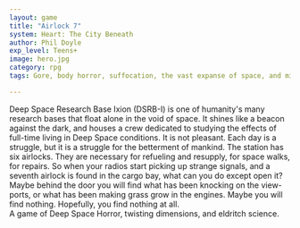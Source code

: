 ```yaml
---
layout: game
title: "Airlock 7"
system: Heart: The City Beneath  
author: Phil Doyle
exp_level: Teens+
image: hero.jpg
category: rpg
tags: Gore, body horror, suffocation, the vast expanse of space, and mild psychological horror elements

---
```


Deep Space Research Base Ixion (DSRB-I) is one of humanity's many research bases that float alone in the void of space. It shines like a beacon against the dark, and houses a crew dedicated to studying the effects of full-time living in Deep Space conditions. It is not pleasant. Each day is a struggle, but it is a struggle for the betterment of mankind. The station has six airlocks. They are necessary for refueling and resupply, for space walks, for repairs. So when your radios start picking up strange signals, and a seventh airlock is found in the cargo bay, what can you do except open it? Maybe behind the door you will find what has been knocking on the view-ports, or what has been making grass grow in the engines. Maybe you will find nothing. Hopefully, you find nothing at all.  
A game of Deep Space Horror, twisting dimensions, and eldritch science.